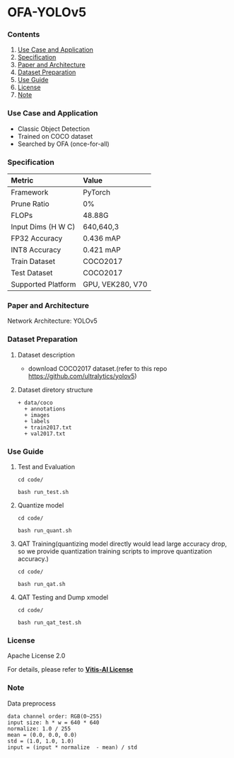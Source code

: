 # OFA-YOLOv5


### Contents
1. [Use Case and Application](#Use-Case-and-Application)
2. [Specification](#Specification)
3. [Paper and Architecture](#Paper-and-Architecture)
4. [Dataset Preparation](#Dataset-Preparation)
5. [Use Guide](#Use-Guide)
6. [License](#License)
7. [Note](#Note)


### Use Case and Application

   - Classic Object Detection
   - Trained on COCO dataset
   - Searched by OFA (once-for-all) 
   
   
### Specification

| Metric             | Value                                   |
| :----------------- | :-------------------------------------- |
| Framework          | PyTorch                                 |
| Prune Ratio        | 0%                                      |
| FLOPs              | 48.88G                                  |
| Input Dims (H W C) | 640,640,3                               |
| FP32 Accuracy      | 0.436 mAP                               |
| INT8 Accuracy      | 0.421 mAP                               |
| Train Dataset      | COCO2017                                |
| Test Dataset       | COCO2017                                |
| Supported Platform | GPU, VEK280, V70                        |
  

### Paper and Architecture 

Network Architecture: YOLOv5
 
  
### Dataset Preparation

1. Dataset description
   - download COCO2017 dataset.(refer to this repo https://github.com/ultralytics/yolov5)

2. Dataset diretory structure
   ```
   + data/coco
     + annotations
     + images
     + labels
     + train2017.txt
     + val2017.txt
   ```


### Use Guide

1. Test and Evaluation
    ```shell
    cd code/

    bash run_test.sh
    ```
2. Quantize model

    ```shell
    cd code/

    bash run_quant.sh
    ```

3. QAT Training(quantizing model directly would lead large accuracy drop, so we provide quantization training scripts to improve quantization accuracy.)
   ```shell
   cd code/

   bash run_qat.sh
   ```
4. QAT Testing and Dump xmodel
   ```shell
   cd code/

   bash run_qat_test.sh
   ```
   
   
### License

Apache License 2.0

For details, please refer to **[Vitis-AI License](https://github.com/Xilinx/Vitis-AI/blob/master/LICENSE)**


### Note

 Data preprocess
  ```
  data channel order: RGB(0~255)
  input size: h * w = 640 * 640
  normalize: 1.0 / 255
  mean = (0.0, 0.0, 0.0)
  std = (1.0, 1.0, 1.0)
  input = (input * normalize  - mean) / std
  ```

